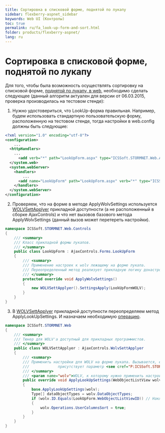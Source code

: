 ```yaml
---
title: Сортировка в списковой форме, поднятой по лукапу
sidebar: flexberry-aspnet_sidebar
keywords: Web UI (Контролы)
toc: true
permalink: ru/fa_look-up-form-and-sort.html
folder: products/flexberry-aspnet/
lang: ru
---
```


# Сортировка в списковой форме, поднятой по лукапу
Для того, чтобы была возможность осуществлять сортировку на списковой форме, [поднятой по лукапу, в web](look-up--overview.html), необходимо сделать следующее (данный алгоритм актуален для версии от 06.03.2015, проверка производилась на тестовом стенде):

1. Нужно удостовериться, что LookUp-форма правильная. Например, будем использовать стандартную пользовательскую форму, расположенную на тестовом стенде, тогда настройки в web.config должны быть следующие:
```xml
<?xml version="1.0" encoding="utf-8"?>
<configuration>
	...
  <httpHandlers>
	...
      <add verb="*" path="LookUpForm.aspx" type="ICSSoft.STORMNET.Web.AjaxControls.HandlerFactories.PageHandlersFactory`1[[ICSSoft.STORMNET.Web.Controls.LookUpForm, TestStand(ASP.NET Application)]], ICSSoft.STORMNET.Web.AjaxControls" validate="false" />
  </system.web>
  <system.webServer>
    <handlers>
		...
      <add name="LookUpForm" path="LookUpForm.aspx" verb="*" type="ICSSoft.STORMNET.Web.AjaxControls.HandlerFactories.PageHandlersFactory`1[[ICSSoft.STORMNET.Web.Controls.LookUpForm, TestStand(ASP.NET Application)]], ICSSoft.STORMNET.Web.AjaxControls" resourceType="Unspecified" preCondition="integratedMode" />
    </handlers>
  </system.webServer>
</configuration>
```
2. Проверяем, что на форме в методе ApplyWolvSettings используется [WOLVSettApplyer](wolv-sett-applyer.html) прикладной доступности (а не расположенный в сборке AjaxControls) и что нет вызовов базового метода ApplyWolvSettings (данный вызов может перетереть настройки).
```cs
namespace ICSSoft.STORMNET.Web.Controls
{
    /// <summary>
    /// Класс прикладной формы лукапов.
    /// </summary>
    public class LookUpForm : AjaxControls.Forms.LookUpForm
    {
        /// <summary>
        /// Применение настроек к wolv лежащему на форме лукапа.
        /// Переопределенный метод реализует прикладную логику донастройки WOLV на форме.
        /// </summary>
        protected override void ApplyWolvSettings()
        {
            new WOLVSettApplyer().SettingsApply(LookUpFormWOLV);
        }
    }
}
```

3. В [WOLVSettApplyer](wolv-sett-applyer.html) прикладной доступности переопределяем метод ApplyLookUpSettings. И назначаем необходимую [операцию](fa_wolv-operations.html).
```cs
namespace ICSSoft.STORMNET.Web
{
    /// <summary>
    /// Тюнер для WOLV'а доступный для прикладных программистов.
    /// </summary>
    public class WOLVSettApplyer : AjaxControls.WolvSettApplyer
    {
        /// <summary>
        /// Применить настройки для WOLV на форме лукапа. Вызывается, если в HTTP-запросе
        ///             присутствует параметр <see cref="P:ICSSoft.STORMNET.Web.Tools.WebParamController.OpenedFromLookupParamName"/>.
        /// </summary>
        /// <param name="wolv">WOLV, к которому нужно применить настройки.</param>
        public override void ApplyLookUpSettings(WebObjectListView wolv)
        {
            base.ApplyLookUpSettings(wolv);
            Type[] dataObjectTypes = wolv.DataObjectTypes;
            if (wolv.ID.Equals(LookUpForm.WebObjectListViewID)) // Накладываем требуемое условие.
            {
                wolv.Operations.UserColumnsSort = true;
            }
        }
    }
}
```
